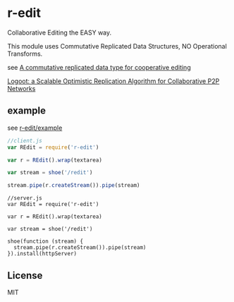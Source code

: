 # r-edit

Collaborative Editing the EASY way.

This module uses Commutative Replicated Data Structures, NO Operational Transforms.

see [
  A commutative replicated data type for cooperative editing
](http://hal.inria.fr/docs/00/44/59/75/PDF/icdcs09-treedoc.pdf)

[Logoot: a Scalable Optimistic Replication Algorithm 
for Collaborative P2P Networks
](http://hal.archives-ouvertes.fr/docs/00/43/23/68/PDF/main.pdf)

## example

see [r-edit/example](https://github.com/dominictarr/r-edit/tree/master/example)

``` js
//client.js
var REdit = require('r-edit')

var r = REdit().wrap(textarea)

var stream = shoe('/redit')

stream.pipe(r.createStream()).pipe(stream)

```

```
//server.js
var REdit = require('r-edit')

var r = REdit().wrap(textarea)

var stream = shoe('/redit')

shoe(function (stream) {
  stream.pipe(r.createStream()).pipe(stream)
}).install(httpServer)
```

## License

MIT
